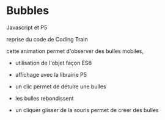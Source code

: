 # Bubbles
Javascript et P5

reprise du code de Coding Train

cette animation permet d'observer des bulles mobiles,

- utilisation de l'objet façon ES6
- affichage avec la librairie P5

- un clic permet de détuire une bulles
- les bulles rebondissent
- un cliquer glisser de la souris permet de créer des bulles
